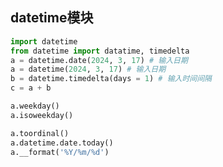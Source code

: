 ## **datetime模块**

```python
import datetime
from datetime import datatime, timedelta
a = datetime.date(2024, 3, 17) # 输入日期
a = datetime(2024, 3, 17) # 输入日期
b = datetime.timedelta(days = 1) # 输入时间间隔
c = a + b
```

```python
a.weekday()
a.isoweekday()
```

```python
a.toordinal()
a.datetime.date.today()
a.__format('%Y/%m/%d')
```

